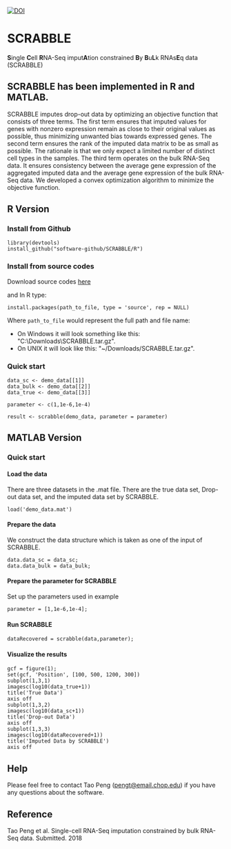 
[![DOI](https://zenodo.org/badge/166503417.svg)](https://zenodo.org/badge/latestdoi/166503417)

# SCRABBLE
<b>S</b>ingle <b>C</b>ell <b>R</b>NA-Seq imput<b>A</b>tion constrained <b>B</b>y <b>B</b>u<b>L</b>k RNAs<b>E</b>q data (SCRABBLE)

## SCRABBLE has been implemented in R and MATLAB.

SCRABBLE imputes drop-out data by optimizing an objective function that consists of three terms. The first term ensures that imputed values for genes with nonzero expression remain as close to their original values as possible, thus minimizing unwanted bias towards expressed genes. The second term ensures the rank of the imputed data matrix to be as small as possible. The rationale is that we only expect a limited number of distinct cell types in the samples. The third term operates on the bulk RNA-Seq data. It ensures consistency between the average gene expression of the aggregated imputed data and the average gene expression of the bulk RNA-Seq data. We developed a convex optimization algorithm to minimize the objective function.

## R Version
### Install from Github 
```
library(devtools)
install_github("software-github/SCRABBLE/R")
```

### Install from source codes

Download source codes [here](https://github.com/software-github/SCRABBLE/blob/master/SCRABBLE_0.0.1.tar.gz?raw=true) 


and In R type:
 
```
install.packages(path_to_file, type = 'source', rep = NULL)
```
Where `path_to_file` would represent the full path and file name:
- On Windows it will look something like this: "C:\\Downloads\SCRABBLE.tar.gz".
- On UNIX it will look like this: "~/Downloads/SCRABBLE.tar.gz".


### Quick start
```
data_sc <- demo_data[[1]]
data_bulk <- demo_data[[2]]
data_true <- demo_data[[3]]

parameter <- c(1,1e-6,1e-4)

result <- scrabble(demo_data, parameter = parameter)
```                   
## MATLAB Version

### Quick start
#### Load the data
There are three datasets in the .mat file. There are the true data set, Drop-out data set, and the imputed data set by SCRABBLE.
```
load('demo_data.mat')
```
#### Prepare the data
We construct the data structure which is taken as one of the input of SCRABBLE.
```
data.data_sc = data_sc;
data.data_bulk = data_bulk;
```

#### Prepare the parameter for SCRABBLE
Set up the parameters used in example
```
parameter = [1,1e-6,1e-4];
```
#### Run SCRABBLE
```
dataRecovered = scrabble(data,parameter);
```
#### Visualize the results
```
gcf = figure(1);
set(gcf, 'Position', [100, 500, 1200, 300])
subplot(1,3,1)
imagesc(log10(data_true+1))
title('True Data')
axis off
subplot(1,3,2)
imagesc(log10(data_sc+1))
title('Drop-out Data')
axis off
subplot(1,3,3)
imagesc(log10(dataRecovered+1))
title('Imputed Data by SCRABBLE')
axis off
```

## Help
Please feel free to contact Tao Peng (pengt@email.chop.edu) if you have any questions about the software.
## Reference
Tao Peng et al. Single-cell RNA-Seq imputation constrained by bulk RNA-Seq data. Submitted. 2018

